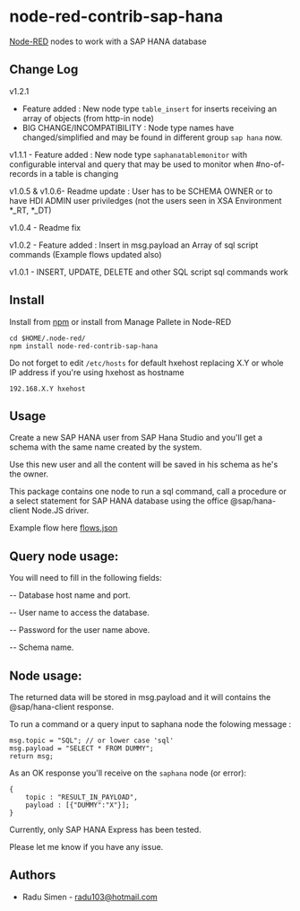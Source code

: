node-red-contrib-sap-hana
=========================
[Node-RED](http://nodered.org) nodes to work with a SAP HANA database

Change Log
-------

v1.2.1 
* Feature added : New node type `table_insert` for inserts receiving an array of objects (from http-in node)
* BIG CHANGE/INCOMPATIBILITY : Node type names have changed/simplified and may be found in different group `sap hana` now.
	   
v1.1.1 - Feature added : New node type `saphanatablemonitor` with configurable interval and query that may be used to monitor when #no-of-records in a table is changing

v1.0.5 & v1.0.6- Readme update : User has to be SCHEMA OWNER or to have HDI ADMIN user priviledges (not the users seen in XSA Environment *_RT, *_DT)

v1.0.4 - Readme fix

v1.0.2 - Feature added : Insert in msg.payload an Array of sql script commands (Example flows updated also)

v1.0.1 - INSERT, UPDATE, DELETE and other SQL script sql commands work

Install
-------
Install from [npm](http://npmjs.org) or install from Manage Pallete in Node-RED
```
cd $HOME/.node-red/
npm install node-red-contrib-sap-hana
```


Do not forget to edit `/etc/hosts` for default hxehost replacing X.Y or whole IP address if you're using hxehost as hostname
```
192.168.X.Y hxehost
```

Usage
-----

Create a new SAP HANA user from SAP Hana Studio and you'll get a schema with the same name created by the system.

Use this new user and all the content will be saved in his schema as he's the owner.

This package contains one node to run a sql command, call a procedure or a select statement for SAP HANA database using the office @sap/hana-client Node.JS driver.

Example flow here [flows.json](https://github.com/radu103/node-red-contrib-sap-hana/blob/master/flows.json)

Query node usage:
-----------------

You will need to fill in the following fields:

-- Database host name and port.

-- User name to access the database.

-- Password for the user name above.

-- Schema name.

Node usage:
------------------

The returned data will be stored in msg.payload and it will contains the @sap/hana-client response.  

To run a command  or a query input to saphana node the folowing message :
```
msg.topic = "SQL"; // or lower case 'sql'
msg.payload = "SELECT * FROM DUMMY";
return msg;
```

As an OK response you'll receive on the `saphana` node (or error):
```
{
	topic : "RESULT_IN_PAYLOAD",
	payload : [{"DUMMY":"X"}];
}
```

Currently, only SAP HANA Express has been tested.

Please let me know if you have any issue.

Authors
-------
* Radu Simen - [radu103@hotmail.com](mailto:radu103@hotmail.com)
